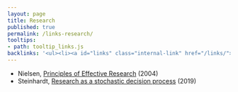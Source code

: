 ```yaml
---
layout: page
title: Research
published: true
permalink: /links-research/
tooltips: 
- path: tooltip_links.js
backlinks: '<ul><li><a id="links" class="internal-link" href="/links/">Links</a></li></ul>'
---
```


* Nielsen, [Principles of Effective Research](http://michaelnielsen.org/blog/principles-of-effective-research/) (2004)
* Steinhardt, [Research as a stochastic decision process](https://cs.stanford.edu/~jsteinhardt/ResearchasaStochasticDecisionProcess.html) (2019)
